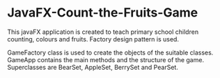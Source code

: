 # JavaFX-Count-the-Fruits-Game

This javaFX application is created to teach primary school children counting, colours and fruits.
Factory design pattern is used.

GameFactory class is used to create the objects of the suitable classes.
GameApp contains the main methods and the structure of the game.
Superclasses are BearSet, AppleSet, BerrySet and PearSet.
